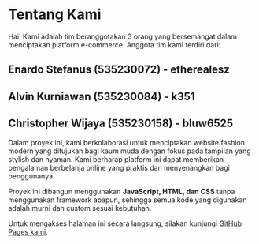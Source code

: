 # Tentang Kami

Hai! Kami adalah tim beranggotakan 3 orang yang bersemangat dalam menciptakan platform e-commerce. Anggota tim kami terdiri dari:

## Enardo Stefanus (535230072) - etherealesz  
## Alvin Kurniawan (535230084) - k351  
## Christopher Wijaya (535230158) - bluw6525  

Dalam proyek ini, kami berkolaborasi untuk menciptakan website fashion modern yang ditujukan bagi kaum muda dengan fokus pada tampilan yang stylish dan nyaman. Kami berharap platform ini dapat memberikan pengalaman berbelanja online yang praktis dan menyenangkan bagi penggunanya.  

Proyek ini dibangun menggunakan **JavaScript, HTML, dan CSS** tanpa menggunakan framework apapun, sehingga semua kode yang digunakan adalah murni dan custom sesuai kebutuhan.

Untuk mengakses halaman ini secara langsung, silakan kunjungi [GitHub Pages kami](https://k351.github.io/utsFrontEnd_Kel5/).
